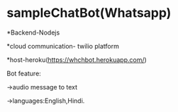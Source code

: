 # sampleChatBot(Whatsapp)

*Backend-Nodejs  

*cloud communication- twilio platform

*host-heroku(https://whchbot.herokuapp.com/)


Bot feature:

->audio message to text

->languages:English,Hindi.
